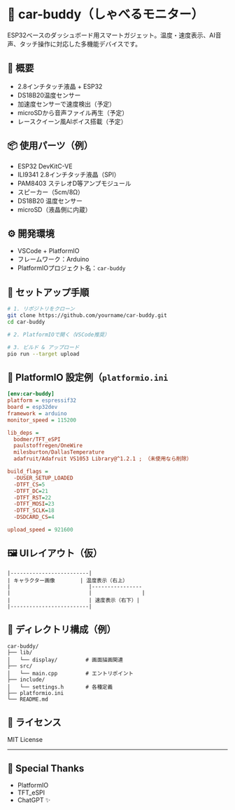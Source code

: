 # 🚗 car-buddy（しゃべるモニター）

ESP32ベースのダッシュボード用スマートガジェット。温度・速度表示、AI音声、タッチ操作に対応した多機能デバイスです。

## 🧹 概要

* 2.8インチタッチ液晶 + ESP32
* DS18B20温度センサー
* 加速度センサーで速度検出（予定）
* microSDから音声ファイル再生（予定）
* レースクイーン風AIボイス搭載（予定）

## 📦 使用パーツ（例）

* ESP32 DevKitC-VE
* ILI9341 2.8インチタッチ液晶（SPI）
* PAM8403 ステレオD等アンプモジュール
* スピーカー（5cm/8Ω）
* DS18B20 温度センサー
* microSD（液晶側に内蔵）

## ⚙️ 開発環境

* VSCode + PlatformIO
* フレームワーク：Arduino
* PlatformIOプロジェクト名：`car-buddy`

## 🚀 セットアップ手順

```bash
# 1. リポジトリをクローン
git clone https://github.com/yourname/car-buddy.git
cd car-buddy

# 2. PlatformIOで開く（VSCode推奨）

# 3. ビルド & アップロード
pio run --target upload
```

## 🔧 PlatformIO 設定例（`platformio.ini`

```ini
[env:car-buddy]
platform = espressif32
board = esp32dev
framework = arduino
monitor_speed = 115200

lib_deps =
  bodmer/TFT_eSPI
  paulstoffregen/OneWire
  milesburton/DallasTemperature
  adafruit/Adafruit VS1053 Library@^1.2.1 ; （未使用なら削除）

build_flags =
  -DUSER_SETUP_LOADED
  -DTFT_CS=5
  -DTFT_DC=21
  -DTFT_RST=22
  -DTFT_MOSI=23
  -DTFT_SCLK=18
  -DSDCARD_CS=4

upload_speed = 921600
```

## 🖼️ UIレイアウト（仮）

```
|-------------------------|
| キャラクター画像        | 温度表示（右上）
|                         |----------------
|                         |                |
|                         | 速度表示（右下）|
|-------------------------|
```

## 📁 ディレクトリ構成（例）

```
car-buddy/
├── lib/
│   └── display/         # 画面描画関連
├── src/
│   └── main.cpp         # エントリポイント
├── include/
│   └── settings.h       # 各種定義
├── platformio.ini
└── README.md
```

## 📜 ライセンス

MIT License

---

## 🙌 Special Thanks

* PlatformIO
* TFT\_eSPI
* ChatGPT ✨
